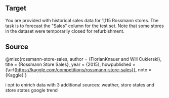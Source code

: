 ## Target
You are provided with historical sales data for 1,115 Rossmann stores. The task is to forecast the "Sales" column for the test set. Note that some stores in the dataset were temporarily closed for refurbishment.

## Source
@misc{rossmann-store-sales,
    author = {FlorianKnauer and Will Cukierski},
    title = {Rossmann Store Sales},
    year = {2015},
    howpublished = {\url{https://kaggle.com/competitions/rossmann-store-sales}},
    note = {Kaggle}
}

i opt to enirich data with 3 additional sources: weather, store states and store states google trend